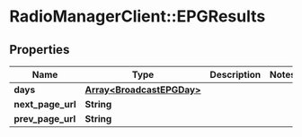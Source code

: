 # RadioManagerClient::EPGResults

## Properties
Name | Type | Description | Notes
------------ | ------------- | ------------- | -------------
**days** | [**Array&lt;BroadcastEPGDay&gt;**](BroadcastEPGDay.md) |  | 
**next_page_url** | **String** |  | 
**prev_page_url** | **String** |  | 


